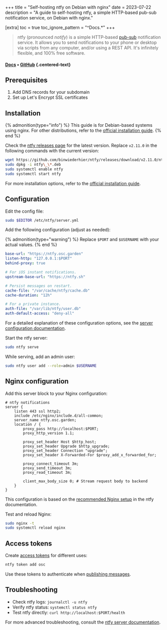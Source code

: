 +++
title = "Self-hosting ntfy on Debian with nginx"
date = 2023-07-22
description = "A guide to self-hosting ntfy, a simple HTTP-based pub-sub notification service, on Debian with nginx."

[extra]
toc = true
toc_ignore_pattern = "^Docs.*"
+++

> ntfy (pronounced *notify*) is a simple HTTP-based [pub-sub](https://en.wikipedia.org/wiki/Publish%E2%80%93subscribe_pattern) notification service. It allows you to send notifications to your phone or desktop via scripts from any computer, and/or using a REST API. It's infinitely flexible, and 100% free software.

#### [Docs](https://docs.ntfy.sh/) • [GitHub](https://github.com/binwiederhier/ntfy) {.centered-text}

## Prerequisites

1. Add DNS records for your subdomain
2. Set up Let's Encrypt SSL certificates

## Installation

{% admonition(type="info") %}
This guide is for Debian-based systems using nginx. For other distributions, refer to the [official installation guide](https://docs.ntfy.sh/install/).
{% end %}

Check the [ntfy releases page](https://github.com/binwiederhier/ntfy/releases) for the latest version. Replace `v2.11.0` in the following commands with the current version:

```bash
wget https://github.com/binwiederhier/ntfy/releases/download/v2.11.0/ntfy\_2.11.0\_linux\_amd64.deb
sudo dpkg -i ntfy\_\*.deb
sudo systemctl enable ntfy
sudo systemctl start ntfy
```

For more installation options, refer to the [official installation guide](https://docs.ntfy.sh/install/).

## Configuration

Edit the config file:

```bash
sudo $EDITOR /etc/ntfy/server.yml
```

Add the following configuration (adjust as needed):

{% admonition(type="warning") %}
Replace `$PORT` and `$USERNAME` with your actual values.
{% end %}

```yml
base-url: "https://ntfy.osc.garden"
listen-http: "127.0.0.1:$PORT"
behind-proxy: true

# For iOS instant notifications.
upstream-base-url: "https://ntfy.sh"

# Persist messages on restart.
cache-file: "/var/cache/ntfy/cache.db"
cache-duration: "12h"

# For a private instance.
auth-file: "/var/lib/ntfy/user.db"
auth-default-access: "deny-all"
```

For a detailed explanation of these configuration options, see the [server configuration documentation](https://docs.ntfy.sh/config/).

Start the ntfy server:

```bash
sudo ntfy serve
```

While serving, add an admin user:

```bash
sudo ntfy user add --role=admin $USERNAME
```

## Nginx configuration

Add this server block to your Nginx configuration:

```
# ntfy notifications
server {
    listen 443 ssl http2;
    include /etc/nginx/include.d/all-common;
    server_name ntfy.osc.garden;
    location / {
        proxy_pass http://localhost:$PORT;
        proxy_http_version 1.1;

        proxy_set_header Host $http_host;
        proxy_set_header Upgrade $http_upgrade;
        proxy_set_header Connection "upgrade";
        proxy_set_header X-Forwarded-For $proxy_add_x_forwarded_for;

        proxy_connect_timeout 3m;
        proxy_send_timeout 3m;
        proxy_read_timeout 3m;

        client_max_body_size 0; # Stream request body to backend
    }
}
```

This configuration is based on the [recommended Nginx setup](https://docs.ntfy.sh/config/#nginx) in the ntfy documentation.

Test and reload Nginx:

```bash
sudo nginx -t
sudo systemctl reload nginx
```

## Access tokens

Create [access tokens](https://docs.ntfy.sh/config/#access-tokens) for different uses:

```bash
ntfy token add osc
```

Use these tokens to authenticate when [publishing messages](https://docs.ntfy.sh/publish/#access-tokens).

## Troubleshooting

- Check ntfy logs: `journalctl -u ntfy`
- Verify ntfy status: `systemctl status ntfy`
- Test ntfy directly: `curl http://localhost:$PORT/health`

For more advanced troubleshooting, consult the [ntfy server documentation](https://docs.ntfy.sh/server/).
